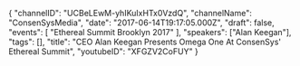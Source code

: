 {
    "channelID": "UCBeLEwM-yhIKuIxHTx0VzdQ",
    "channelName": "ConsenSysMedia",
    "date": "2017-06-14T19:17:05.000Z",
    "draft": false,
    "events": [
        "Ethereal Summit Brooklyn 2017"
    ],
    "speakers": ["Alan Keegan"],
    "tags": [],
    "title": "CEO Alan Keegan Presents Omega One At ConsenSys' Ethereal Summit",
    "youtubeID": "XFGZV2CoFUY"
}
